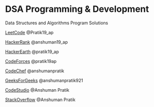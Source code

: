 # DSA Programming & Development
Data Structures and Algorithms Program Solutions

[LeetCode](https://leetcode.com/Pratik19_ap/) @Pratik19_ap

[HackerRank](https://www.hackerrank.com/anshuman19_ap)  @anshuman19_ap

[HackerEarth](https://www.hackerearth.com/@pratik19_ap) @pratik19_ap

[CodeForces](https://codeforces.com/profile/pratik19ap) @pratik19ap

[CodeChef](https://www.codechef.com/users/anshumanpratik)  @anshumanpratik

[GeeksForGeeks](https://auth.geeksforgeeks.org/user/anshumanpratik921) @anshumanpratik921

[CodeStudio](https://www.codingninjas.com/codestudio/profile/d6cc1825-66d8-4a88-ae8a-365b264220bf) @Anshuman Pratik

[StackOverflow](https://stackoverflow.com/users/18340437/anshuman-pratik) @Anshuman Pratik
